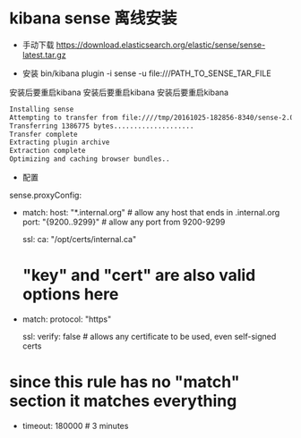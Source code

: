 # kibana sense 离线安装

* 手动下载
https://download.elasticsearch.org/elastic/sense/sense-latest.tar.gz

* 安装
bin/kibana plugin -i sense -u file:///PATH_TO_SENSE_TAR_FILE

安装后要重启kibana 安装后要重启kibana 安装后要重启kibana
``` bash
Installing sense
Attempting to transfer from file:////tmp/20161025-182856-8340/sense-2.0.0-beta7.tar.gz
Transferring 1386775 bytes....................
Transfer complete
Extracting plugin archive
Extraction complete
Optimizing and caching browser bundles..
```

* 配置

sense.proxyConfig:
  - match:
      host: "*.internal.org" # allow any host that ends in .internal.org
      port: "{9200..9299}" # allow any port from 9200-9299

    ssl:
      ca: "/opt/certs/internal.ca"
      # "key" and "cert" are also valid options here

  - match:
      protocol: "https"

    ssl:
      verify: false # allows any certificate to be used, even self-signed certs

  # since this rule has no "match" section it matches everything
  - timeout: 180000 # 3 minutes